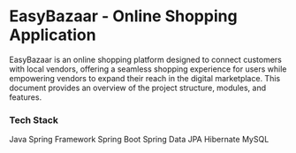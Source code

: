 # EasyBazaar - Online Shopping Application
EasyBazaar is an online shopping platform designed to connect customers with local vendors, offering a seamless shopping experience for users while empowering vendors to expand their reach in 
 the digital marketplace. This document provides an overview of the project structure, modules, and features.

 ### Tech Stack
Java
Spring Framework
Spring Boot
Spring Data JPA
Hibernate
MySQL
